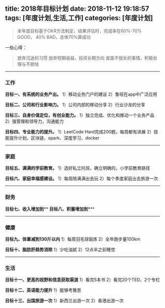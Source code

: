 title: 2018年目标计划
date: 2018-11-12 19:18:57
tags: [年度计划,生活,工作]
categories: [年度计划]
---
> 本年度目标基于OKR方法制定，结果评估时，完成率在60%-70% GOOD， 40% BAD。总体70%算成功

一些心得：
> 放弃沉迷的习惯
> 放弃短期收益，投资长期方向
> 直面不擅长的事情，积极处理与不胆怯

------
### 工作
**目标一、有系统的业务产出。**
1）移动业务门户的建设
2）鲁班在app中广泛应用

**目标二、公司和行业影响力。**
1）公司内部的移动分享
2）行业沙龙的分享

**目标三、自身价值定位，有创业能力。**
1）独立完成、优化和推动一个业务产品
2）强管理和领导力，沟通能力

**目标四、专业能力的提升。**
1）LeetCode Hard完成200题，每周都有进展
2）技能提升计划，区块链、spark、深度学习、docker

<!--more-->
------
### 家庭
**目标五、满满的学前教育。**
1）选好私立托班，确立明确的，小学前教育路径

**目标六、家庭幸福感建设。**
1）每周陪满满出去玩
2）每个季度家庭出去旅游一次

------
### 财务
**目标七、收入增加到****
**目标八、积蓄增加到*****

------
### 健康
**目标九、体重减到130斤以内**
1）每周羽毛球锻炼
2）全年跑步量100km

**目标十、脂肪肝趋势消除**
1）少吃油腻
2）12点半之前睡觉

------
### 生活
**目标十一、更高的视野和信息获取渠道**
1）看完5本书
2）看完20个TED、2个专栏

**目标十二、英语能力提升**
1）能够考雅思

**目标十三、出国旅游一次**
1）新西兰出游一次
2）香港出游一次
